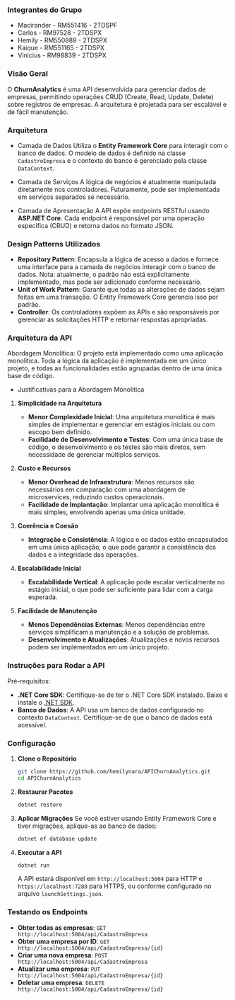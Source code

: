 ### Integrantes do Grupo
- Macirander - RM551416 - 2TDSPF
- Carlos - RM97528 - 2TDSPX
- Hemily - RM550889 - 2TDSPX
- Kaique - RM551165 - 2TDSPX
- Vinicius - RM98839 - 2TDSPX

### Visão Geral
O **ChurnAnalytics** é uma API desenvolvida para gerenciar dados de empresas, permitindo operações CRUD (Create, Read, Update, Delete) sobre registros de empresas. A arquitetura é projetada para ser escalável e de fácil manutenção.

### Arquitetura

- Camada de Dados
Utiliza o **Entity Framework Core** para interagir com o banco de dados. O modelo de dados é definido na classe `CadastroEmpresa` e o contexto do banco é gerenciado pela classe `DataContext`.

- Camada de Serviços
A lógica de negócios é atualmente manipulada diretamente nos controladores. Futuramente, pode ser implementada em serviços separados se necessário.

- Camada de Apresentação
A API expõe endpoints RESTful usando **ASP.NET Core**. Cada endpoint é responsável por uma operação específica (CRUD) e retorna dados no formato JSON.

### Design Patterns Utilizados

- **Repository Pattern**: Encapsula a lógica de acesso a dados e fornece uma interface para a camada de negócios interagir com o banco de dados. Nota: atualmente, o padrão não está explicitamente implementado, mas pode ser adicionado conforme necessário.
- **Unit of Work Pattern**: Garante que todas as alterações de dados sejam feitas em uma transação. O Entity Framework Core gerencia isso por padrão.
- **Controller**: Os controladores expõem as APIs e são responsáveis por gerenciar as solicitações HTTP e retornar respostas apropriadas.

### Arquitetura da API

Abordagem Monolítica: O projeto está implementado como uma aplicação monolítica. Toda a lógica da aplicação é implementada em um único projeto, e todas as funcionalidades estão agrupadas dentro de uma única base de código.

- Justificativas para a Abordagem Monolítica

1. **Simplicidade na Arquitetura**
   - **Menor Complexidade Inicial**: Uma arquitetura monolítica é mais simples de implementar e gerenciar em estágios iniciais ou com escopo bem definido.
   - **Facilidade de Desenvolvimento e Testes**: Com uma única base de código, o desenvolvimento e os testes são mais diretos, sem necessidade de gerenciar múltiplos serviços.

2. **Custo e Recursos**
   - **Menor Overhead de Infraestrutura**: Menos recursos são necessários em comparação com uma abordagem de microservices, reduzindo custos operacionais.
   - **Facilidade de Implantação**: Implantar uma aplicação monolítica é mais simples, envolvendo apenas uma única unidade.

3. **Coerência e Coesão**
   - **Integração e Consistência**: A lógica e os dados estão encapsulados em uma única aplicação, o que pode garantir a consistência dos dados e a integridade das operações.

4. **Escalabilidade Inicial**
   - **Escalabilidade Vertical**: A aplicação pode escalar verticalmente no estágio inicial, o que pode ser suficiente para lidar com a carga esperada.

5. **Facilidade de Manutenção**
   - **Menos Dependências Externas**: Menos dependências entre serviços simplificam a manutenção e a solução de problemas.
   - **Desenvolvimento e Atualizações**: Atualizações e novos recursos podem ser implementados em um único projeto.

### Instruções para Rodar a API

Pré-requisitos:
- **.NET Core SDK**: Certifique-se de ter o .NET Core SDK instalado. Baixe e instale o [.NET SDK](https://dotnet.microsoft.com/download).
- **Banco de Dados**: A API usa um banco de dados configurado no contexto `DataContext`. Certifique-se de que o banco de dados está acessível.

### Configuração
1. **Clone o Repositório**
    ```bash
    git clone https://github.com/hemilynara/APIChurnAnalytics.git
    cd APIChurnAnalytics
    ```

2. **Restaurar Pacotes**
    ```bash
    dotnet restore
    ```

3. **Aplicar Migrações**
   Se você estiver usando Entity Framework Core e tiver migrações, aplique-as ao banco de dados:
    ```bash
    dotnet ef database update
    ```

4. **Executar a API**
    ```bash
    dotnet run
    ```
   A API estará disponível em `http://localhost:5004` para HTTP e `https://localhost:7280` para HTTPS, ou conforme configurado no arquivo `launchSettings.json`.

### Testando os Endpoints
- **Obter todas as empresas**: `GET http://localhost:5004/api/CadastroEmpresa`
- **Obter uma empresa por ID**: `GET http://localhost:5004/api/CadastroEmpresa/{id}`
- **Criar uma nova empresa**: `POST http://localhost:5004/api/CadastroEmpresa`
- **Atualizar uma empresa**: `PUT http://localhost:5004/api/CadastroEmpresa/{id}`
- **Deletar uma empresa**: `DELETE http://localhost:5004/api/CadastroEmpresa/{id}`
